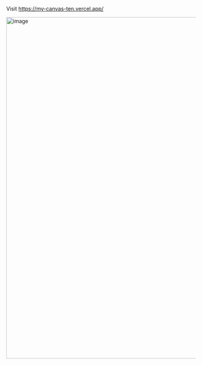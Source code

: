Visit https://my-canvas-ten.vercel.app/

<img width="1911" height="907" alt="image" src="https://github.com/user-attachments/assets/c3a25069-0191-4fb7-8940-8436b5b8ff97" />

